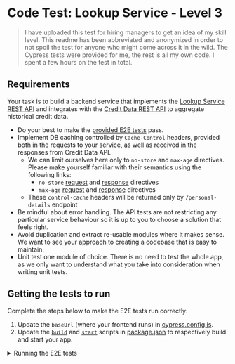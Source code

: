 # Code Test: Lookup Service - Level 3

> I have uploaded this test for hiring managers to get an idea of my skill level. This readme has been abbreviated and anonymized in order to not spoil the test for anyone who might come across it in the wild. The Cypress tests were provided for me, the rest is all my own code. I spent a few hours on the test in total.

## Requirements

Your task is to build a backend service that implements the [Lookup Service REST API](https://infra.devskills.app/lookup/api/1.0.0) and integrates with the [Credit Data REST API](https://infra.devskills.app/credit-data/api/1.0.0) to aggregate historical credit data.

- Do your best to make the [provided E2E tests](cypress/e2e/test.cy.js) pass.
- Implement DB caching controlled by `Cache-Control` headers, provided both in the requests to your service, as well as received in the responses from Credit Data API. 
    - We can limit ourselves here only to `no-store` and `max-age` directives. Please make yourself familiar with their semantics using the following links: 
        * `no-store` [request](https://developer.mozilla.org/en-US/docs/Web/HTTP/Headers/Cache-Control#no-store_2) and [response](https://developer.mozilla.org/en-US/docs/Web/HTTP/Headers/Cache-Control#no-store) directives
        * `max-age` [request](https://developer.mozilla.org/en-US/docs/Web/HTTP/Headers/Cache-Control#max-age_2) and [response](https://developer.mozilla.org/en-US/docs/Web/HTTP/Headers/Cache-Control#max-age) directives
    - These `control-cache` headers will be returned only by `/personal-details` endpoint
- Be mindful about error handling. The API tests are not restricting any particular service behaviour so it is up to you to choose a solution that feels right.
- Avoid duplication and extract re-usable modules where it makes sense. We want to see your approach to creating a codebase that is easy to maintain.
- Unit test one module of choice. There is no need to test the whole app, as we only want to understand what you take into consideration when writing unit tests.

## Getting the tests to run

Complete the steps below to make the E2E tests run correctly:
1. Update the `baseUrl` (where your frontend runs) in [cypress.config.js](cypress.config.js).
2. Update the [`build`](package.json#L5) and [`start`](package.json#L6) scripts in [package.json](package.json) to respectively build and start your app.

<details>
  <summary>Running the E2E tests</summary>

  > ⚠️ Before executing the tests, ensure [Node](https://nodejs.org/en) is installed and your app is running.

  ```bash
  npm install
  npm run test
  ```

</details>

